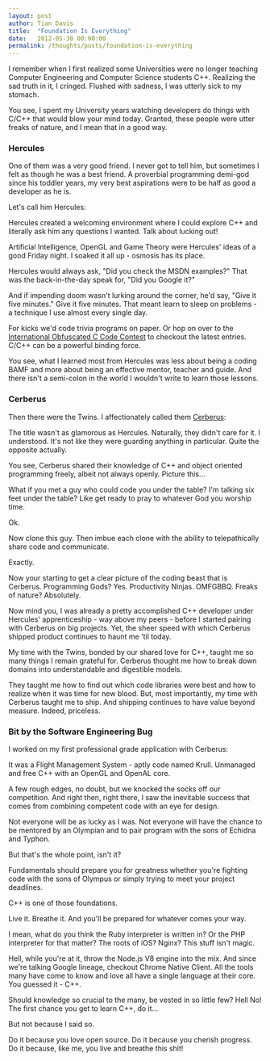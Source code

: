 ```yaml
---
layout: post
author: Tian Davis
title:  "Foundation Is Everything"
date:   2012-05-30 00:00:00
permalink: /thoughts/posts/foundation-is-everything
---
```


I remember when I first realized some Universities were no longer teaching Computer Engineering and Computer Science students C++. Realizing the sad truth in it, I cringed. Flushed with sadness, I was utterly sick to my stomach.

You see, I spent my University years watching developers do things with C/C++ that would blow your mind today. Granted, these people were utter freaks of nature, and I mean that in a good way.

### Hercules
One of them was a very good friend. I never got to tell him, but sometimes I felt as though he was a best friend. A proverbial programming demi-god since his toddler years, my very best aspirations were to be half as good a developer as he is.

Let's call him Hercules:

Hercules created a welcoming environment where I could explore C++ and literally ask him any questions I wanted. Talk about lucking out!

Artificial Intelligence, OpenGL and Game Theory were Hercules' ideas of a good Friday night. I soaked it all up - osmosis has its place.

Hercules would always ask, "Did you check the MSDN examples?" That was the back-in-the-day speak for, "Did you Google it?"

And if impending doom wasn't lurking around the corner, he'd say, "Give it five minutes." Give it five minutes. That meant learn to sleep on problems - a technique I use almost every single day.

For kicks we'd code trivia programs on paper. Or hop on over to the [International Obfuscated C Code Contest][1] to checkout the latest entries. C/C++ can be a powerful binding force.

You see, what I learned most from Hercules was less about being a coding BAMF and more about being an effective mentor, teacher and guide. And there isn't a semi-colon in the world I wouldn't write to learn those lessons.


### Cerberus

Then there were the Twins. I affectionately called them [Cerberus][2]:

The title wasn't as glamorous as Hercules. Naturally, they didn't care for it. I understood. It's not like they were guarding anything in particular. Quite the opposite actually.

You see, Cerberus shared their knowledge of C++ and object oriented programming freely, albeit not always openly. Picture this...

What if you met a guy who could code you under the table? I'm talking six feet under the table? Like get ready to pray to whatever God you worship time.

Ok.

Now clone this guy. Then imbue each clone with the ability to telepathically share code and communicate.

Exactly.

Now your starting to get a clear picture of the coding beast that is Cerberus. Programming Gods? Yes. Productivity Ninjas. OMFGBBQ. Freaks of nature? Absolutely.

Now mind you, I was already a pretty accomplished C++ developer under Hercules' apprenticeship - way above my peers - before I started pairing with Cerberus on big projects. Yet, the sheer speed with which Cerberus shipped product continues to haunt me 'til today.

My time with the Twins, bonded by our shared love for C++, taught me so many things I remain grateful for. Cerberus thought me how to break down domains into understandable and digestible models.

They taught me how to find out which code libraries were best and how to realize when it was time for new blood. But, most importantly, my time with Cerberus taught me to ship. And shipping continues to have value beyond measure. Indeed, priceless.

### Bit by the Software Engineering Bug

I worked on my first professional grade application with Cerberus:

It was a Flight Management System - aptly code named Krull. Unmanaged and free C++ with an OpenGL and OpenAL core.

A few rough edges, no doubt, but we knocked the socks off our competition. And right then, right there, I saw the inevitable success that comes from combining competent code with an eye for design.

Not everyone will be as lucky as I was. Not everyone will have the chance to be mentored by an Olympian and to pair program with the sons of Echidna and Typhon.

But that's the whole point, isn't it?

Fundamentals should prepare you for greatness whether you're fighting code with the sons of Olympus or simply trying to meet your project deadlines.

C++ is one of those foundations.

Live it. Breathe it. And you'll be prepared for whatever comes your way.

I mean, what do you think the Ruby interpreter is written in? Or the PHP interpreter for that matter? The roots of iOS? Nginx? This stuff isn't magic.

Hell, while you're at it, throw the Node.js V8 engine into the mix. And since we're talking Google lineage, checkout Chrome Native Client. All the tools many have come to know and love all have a single language at their core. You guessed it - C++.

Should knowledge so crucial to the many, be vested in so little few? Hell No! The first chance you get to learn C++, do it...

But not because I said so.

Do it because you love open source. Do it because you cherish progress. Do it because, like me, you live and breathe this shit!


  [1]: https://en.wikipedia.org/wiki/International_Obfuscated_C_Code_Contest
  [2]: https://en.wikipedia.org/wiki/Cerberus
